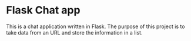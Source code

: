 # Flask Chat app

This is a chat application written in Flask. The purpose of this project is to
take data from an URL and store the information in a list.